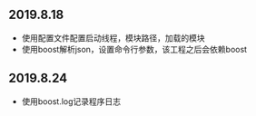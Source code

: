 ## 2019.8.18
* 使用配置文件配置启动线程，模块路径，加载的模块
* 使用boost解析json，设置命令行参数，该工程之后会依赖boost

## 2019.8.24
* 使用boost.log记录程序日志
